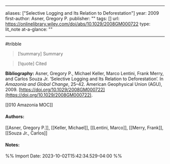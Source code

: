   
---
aliases: ["Selective Logging and Its Relation to Deforestation"] 
year: 2009 
first-author: Asner, Gregory P.
publisher: "" 
tags: []
url: https://onlinelibrary.wiley.com/doi/abs/10.1029/2008GM000722 
type: lit_note
at-a-glance: ""

--- 
#tribble
>[!summary] Summary

>[!quote] Cited

**Bibliography:** Asner, Gregory P., Michael Keller, Marco Lentini, Frank Merry, and Carlos Souza Jr. ‘Selective Logging and Its Relation to Deforestation’. In _Amazonia and Global Change_, 25–42. American Geophysical Union (AGU), 2009. [https://doi.org/10.1029/2008GM000722](https://doi.org/10.1029/2008GM000722). 

[[010 Amazonia MOC]]
#### Authors:
[[Asner, Gregory P.]], [[Keller, Michael]], [[Lentini, Marco]], [[Merry, Frank]], [[Souza Jr., Carlos]]
#### Notes:


%% Import Date: 2023-10-02T15:42:34.529-04:00 %%
